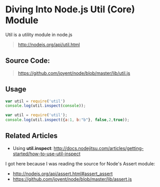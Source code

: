# Diving Into Node.js Util (Core) Module

Util is a utility module in node.js

> http://nodejs.org/api/util.html

## Source Code:
> https://github.com/joyent/node/blob/master/lib/util.js

## Usage

```javascript
var util = require('util')
console.log(util.inspect(console));

var util = require('util');
console.log(util.inspect({a:1, b:"b"}, false,2,true));
```

## Related Articles

- Using **util.inspect**: http://docs.nodejitsu.com/articles/getting-started/how-to-use-util-inspect

I got here because I was reading the source for Node's Assert module:
- http://nodejs.org/api/assert.html#assert_assert
- https://github.com/joyent/node/blob/master/lib/assert.js